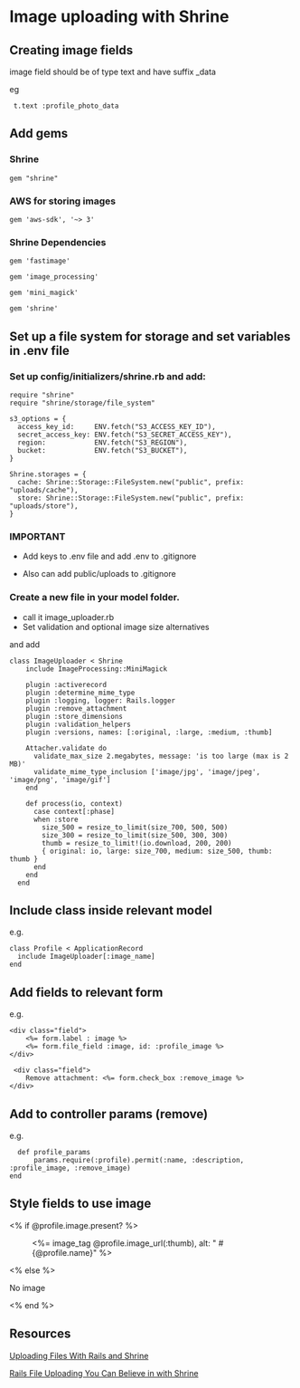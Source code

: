 # Image uploading with Shrine

## Creating image fields

image field should be of type text and have suffix _data

 eg

 ``` t.text :profile_photo_data```

## Add gems
 
  ### Shrine
  ```gem "shrine"```
  ### AWS for storing images
  ```gem 'aws-sdk', '~> 3'```

  ### Shrine Dependencies
  ```gem 'fastimage'```

  ```gem 'image_processing'```

  ```gem 'mini_magick'```         

  ```gem 'shrine'```


## Set up a file system for storage and set variables in .env file

### Set up config/initializers/shrine.rb and add: 

```
require "shrine"
require "shrine/storage/file_system"
 
s3_options = {
  access_key_id:     ENV.fetch("S3_ACCESS_KEY_ID"),
  secret_access_key: ENV.fetch("S3_SECRET_ACCESS_KEY"),
  region:            ENV.fetch("S3_REGION"),
  bucket:            ENV.fetch("S3_BUCKET"),
}
 
Shrine.storages = {
  cache: Shrine::Storage::FileSystem.new("public", prefix: "uploads/cache"),
  store: Shrine::Storage::FileSystem.new("public", prefix: "uploads/store"),
}
```

### IMPORTANT 
* Add keys to .env file and add .env to .gitignore

* Also can add public/uploads to .gitignore

### Create a new file in your model folder. 
* call it image_uploader.rb
* Set validation and optional image size alternatives

and add 
```
class ImageUploader < Shrine
    include ImageProcessing::MiniMagick
  
    plugin :activerecord
    plugin :determine_mime_type
    plugin :logging, logger: Rails.logger
    plugin :remove_attachment
    plugin :store_dimensions
    plugin :validation_helpers
    plugin :versions, names: [:original, :large, :medium, :thumb]
  
    Attacher.validate do
      validate_max_size 2.megabytes, message: 'is too large (max is 2 MB)'
      validate_mime_type_inclusion ['image/jpg', 'image/jpeg', 'image/png', 'image/gif']
    end
  
    def process(io, context)
      case context[:phase]
      when :store
        size_500 = resize_to_limit(size_700, 500, 500)
        size_300 = resize_to_limit(size_500, 300, 300)
        thumb = resize_to_limit!(io.download, 200, 200)
        { original: io, large: size_700, medium: size_500, thumb: thumb }
      end
    end
  end
  ```

  ## Include class inside relevant model

  e.g.

  ```
  class Profile < ApplicationRecord
    include ImageUploader[:image_name]
  end
```

  ## Add fields to relevant form

  e.g.

```
<div class="field">
    <%= form.label : image %>
    <%= form.file_field :image, id: :profile_image %>
</div>

 <div class="field">
    Remove attachment: <%= form.check_box :remove_image %>
</div>
```

## Add to controller params (remove)

e.g.

```
  def profile_params
      params.require(:profile).permit(:name, :description, :profile_image, :remove_image)
end
```

## Style fields to use image 

  <% if @profile.image.present? %>
    <figure>
    <%= image_tag @profile.image_url(:thumb), alt: " #{@profile.name}" %>
    </figure>
  <% else %>
    <p>No image</p>
  <% end %>


  ## Resources

  [Uploading Files With Rails and Shrine](https://code.tutsplus.com/tutorials/uploading-files-with-rails-and-shrine--cms-27596)

  [Rails File Uploading You Can Believe in with Shrine](https://www.sitepoint.com/rails-file-uploading-you-can-believe-in-with-shrine/)